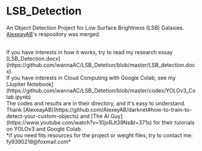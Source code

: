 # LSB_Detection
An Object Detection Project for Low Surface Brightness (LSB) Galaxies. [AlexeayAB](https://github.com//darknet#how-to-train-to-detect-your-custom-objects)'s respository was merged. 

<br/>
If you have interests in how it works, try to read my research essay [LSB_Detection.docx](https://github.com/wannaAC/LSB_Detetion/blob/master/LSB_detection.docx).
<br/>
If you have interests in Cloud Computing with Google Colab, see my [Jupiter Notebook](https://github.com/wannaAC/LSB_Detetion/blob/master/codes/YOLOv3_Colab.ipynb)
<br/>
The codes and results are in their directory, and it's easy to understand.

<br/>
Thank [AlexeayAB](https://github.com/AlexeyAB/darknet#how-to-train-to-detect-your-custom-objects) and [The AI Guy](https://www.youtube.com/watch?v=10joRJt39Ns&t=371s) for their tutorials on YOLOv3 and Google Colab.<br/>
*if you need fits resources for the project or weight files, try to contact me: fy9390218@foxmail.com*

